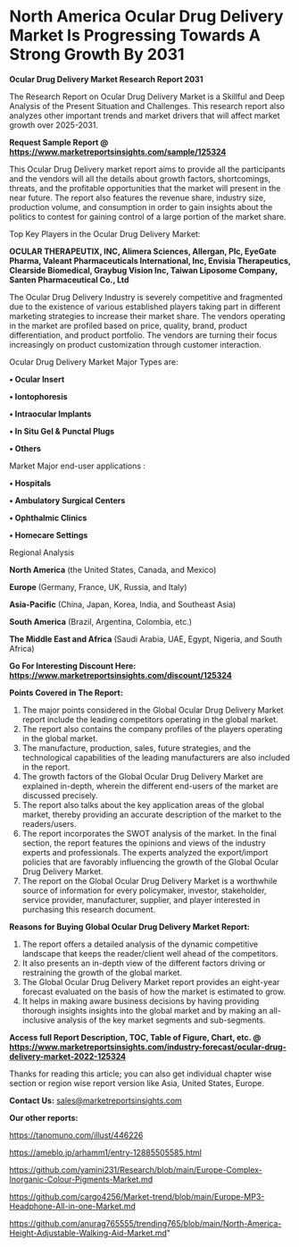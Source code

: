 # North America Ocular Drug Delivery Market Is Progressing Towards A Strong Growth By 2031

<strong>Ocular Drug Delivery Market Research Report 2031</strong>

The Research Report on Ocular Drug Delivery Market is a Skillful and Deep Analysis of the Present Situation and Challenges. This research report also analyzes other important trends and market drivers that will affect market growth over 2025-2031.

<strong>Request Sample Report @ <a href=https://www.marketreportsinsights.com/sample/125324>https://www.marketreportsinsights.com/sample/125324</a></strong>

This Ocular Drug Delivery market report aims to provide all the participants and the vendors will all the details about growth factors, shortcomings, threats, and the profitable opportunities that the market will present in the near future. The report also features the revenue share, industry size, production volume, and consumption in order to gain insights about the politics to contest for gaining control of a large portion of the market share.

Top Key Players in the Ocular Drug Delivery Market:

<strong>OCULAR THERAPEUTIX, INC, Alimera Sciences, Allergan, Plc, EyeGate Pharma, Valeant Pharmaceuticals International, Inc, Envisia Therapeutics, Clearside Biomedical, Graybug Vision Inc, Taiwan Liposome Company, Santen Pharmaceutical Co., Ltd</strong>

The Ocular Drug Delivery Industry is severely competitive and fragmented due to the existence of various established players taking part in different marketing strategies to increase their market share. The vendors operating in the market are profiled based on price, quality, brand, product differentiation, and product portfolio. The vendors are turning their focus increasingly on product customization through customer interaction.

Ocular Drug Delivery Market Major Types are:

<strong>• Ocular Insert

• Iontophoresis

• Intraocular Implants

• In Situ Gel & Punctal Plugs

• Others</strong>

Market Major end-user applications :

<strong>• Hospitals

• Ambulatory Surgical Centers

• Ophthalmic Clinics

• Homecare Settings</strong>

Regional Analysis

</u><strong><b>North America</b></strong> (the United States, Canada, and Mexico)

<strong><b>Europe </b></strong>(Germany, France, UK, Russia, and Italy)

<strong><b>Asia-Pacific</b></strong> (China, Japan, Korea, India, and Southeast Asia)

<strong><b>South America</b></strong> (Brazil, Argentina, Colombia, etc.)

<strong><b>The Middle East and Africa</b></strong> (Saudi Arabia, UAE, Egypt, Nigeria, and South Africa)

<strong>Go For Interesting Discount Here: <a href=https://www.marketreportsinsights.com/discount/125324>https://www.marketreportsinsights.com/discount/125324</a></strong>

<strong>Points Covered in The Report:</strong>
<ol>
  <li>The major points considered in the Global Ocular Drug Delivery Market report include the leading competitors operating in the global market.</li>
  <li>The report also contains the company profiles of the players operating in the global market.</li>
  <li>The manufacture, production, sales, future strategies, and the technological capabilities of the leading manufacturers are also included in the report.</li>
  <li>The growth factors of the Global Ocular Drug Delivery Market are explained in-depth, wherein the different end-users of the market are discussed precisely.</li>
  <li>The report also talks about the key application areas of the global market, thereby providing an accurate description of the market to the readers/users.</li>
  <li>The report incorporates the SWOT analysis of the market. In the final section, the report features the opinions and views of the industry experts and professionals. The experts analyzed the export/import policies that are favorably influencing the growth of the Global Ocular Drug Delivery Market.</li>
  <li>The report on the Global Ocular Drug Delivery Market is a worthwhile source of information for every policymaker, investor, stakeholder, service provider, manufacturer, supplier, and player interested in purchasing this research document.</li>
</ol>
<strong>Reasons for Buying Global Ocular Drug Delivery Market Report:</strong>

<ol>
  <li>The report offers a detailed analysis of the dynamic competitive landscape that keeps the reader/client well ahead of the competitors.</li>
  <li>It also presents an in-depth view of the different factors driving or restraining the growth of the global market.</li>
  <li>The Global Ocular Drug Delivery Market report provides an eight-year forecast evaluated on the basis of how the market is estimated to grow.</li>
  <li>It helps in making aware business decisions by having providing thorough insights insights into the global market and by making an all-inclusive analysis of the key market segments and sub-segments.</li>
</ol>
<strong>Access full Report Description, TOC, Table of Figure, Chart, etc. @ <a href=https://www.marketreportsinsights.com/industry-forecast/ocular-drug-delivery-market-2022-125324>https://www.marketreportsinsights.com/industry-forecast/ocular-drug-delivery-market-2022-125324</a></strong>


Thanks for reading this article; you can also get individual chapter wise section or region wise report version like Asia, United States, Europe.

<strong>Contact Us:</strong>
sales@marketreportsinsights.com

<strong>Our other reports:</strong>

<a href=https://tanomuno.com/illust/446226>https://tanomuno.com/illust/446226</a>

<a href=https://ameblo.jp/arhamm1/entry-12885505585.html>https://ameblo.jp/arhamm1/entry-12885505585.html</a>

<a href=https://github.com/yamini231/Research/blob/main/Europe-Complex-Inorganic-Colour-Pigments-Market.md>https://github.com/yamini231/Research/blob/main/Europe-Complex-Inorganic-Colour-Pigments-Market.md</a>

<a href=https://github.com/cargo4256/Market-trend/blob/main/Europe-MP3-Headphone-All-in-one-Market.md>https://github.com/cargo4256/Market-trend/blob/main/Europe-MP3-Headphone-All-in-one-Market.md</a>

<a href=https://github.com/anurag765555/trending765/blob/main/North-America-Height-Adjustable-Walking-Aid-Market.md>https://github.com/anurag765555/trending765/blob/main/North-America-Height-Adjustable-Walking-Aid-Market.md</a>"
